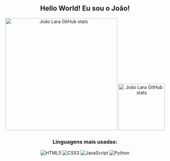 <div align="center">

##  Hello World!  Eu sou o João!

<!--- 
- 🔭 Trabalho com suporte técnico
- 🌱 Estudando Front-end e Design 
- 🎨 Ilustrador
- 😄 Pronouns: Ele/Dele
- 👾 Tecnologia e Arte 🖤
-->
<div style="display: inline_block">
  
<img src="https://github-readme-stats.vercel.app/api?username=JoaovLara&rank_icon=github&show_icons=true&&theme=highcontrast" alt="João Lara GitHub stats" width="350"/>
  <img src="https://github-readme-stats.vercel.app/api/top-langs/?username=JoaovLara&layout=compact&langs&theme=highcontrast" alt="João Lara GitHub stats" widht="350" height="145"/>  
</div>

### Linguagens mais usadas:

</div>

<div align="center">

![HTML5](https://img.shields.io/badge/-HTML5-E34F26?logo=html5&logoColor=ffffff)
![CSS3](https://img.shields.io/badge/-CSS3-1572B6?logo=css3&logoColor=ffffff)
![JavaScript](https://img.shields.io/badge/-JavaScript-F7DF1E?logo=javascript&logoColor=000000)
![Python](https://img.shields.io/badge/-Python-3776AB?logo=python&logoColor=ffffff) 

</div>
